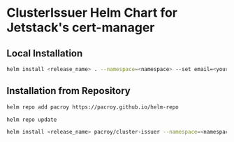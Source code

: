 # ClusterIssuer Helm Chart for Jetstack's cert-manager

## Local Installation

```sh
helm install <release_name> . --namespace=<namespace> --set email=<your@email.com>
```

## Installation from Repository

```sh
helm repo add pacroy https://pacroy.github.io/helm-repo
```

```sh
helm repo update
```

```sh
helm install <release_name> pacroy/cluster-issuer --namespace=<namespace> --set email=<your@email.com> --set class=<nginx or traefik-cert-manager>
```
